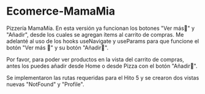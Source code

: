 # Ecomerce-MamaMia
Pizzería MamaMía.  En esta versión ya funcionan los botones "Ver más👀" y "Añadir", desde los cuales se agregan ítems al carrito de compras. Me adelanté al uso de los hooks useNavigate y useParams para que funcione el botón "Ver más 👀" y su botón "Añadir🛒".

Por favor, para poder ver productos en la vista del carrito de compras, antes los puedes añadir desde Home o desde Pizza con el botón "Añadir🛒".

Se implementaron las rutas requeridas para el Hito 5 y se crearon dos vistas nuevas "NotFound" y "Profile".
